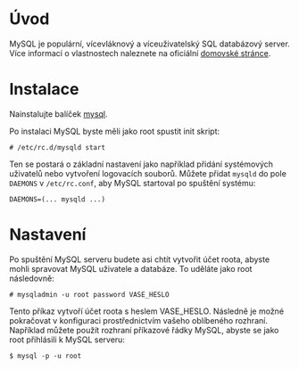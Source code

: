 # Úvod

MySQL je populární, vícevláknový a víceuživatelský SQL databázový server. Více informací o vlastnostech naleznete na oficiální [domovské stránce](http://www.mysql.com/).

# Instalace

Nainstalujte balíček [mysql](https://aur.archlinux.org/packages/mysql/).

Po instalaci MySQL byste měli jako root spustit init skript:

```
# /etc/rc.d/mysqld start

```

Ten se postará o základní nastavení jako například přidání systémových uživatelů nebo vytvoření logovacích souborů. Můžete přidat `mysqld` do pole `DAEMONS` v `/etc/rc.conf`, aby MySQL startoval po spuštění systému:

```
DAEMONS=(... mysqld ...)

```

# Nastavení

Po spuštění MySQL serveru budete asi chtít vytvořit účet roota, abyste mohli spravovat MySQL uživatele a databáze. To uděláte jako root následovně:

```
# mysqladmin -u root password VASE_HESLO

```

Tento příkaz vytvoří účet roota s heslem VASE_HESLO. Následně je možné pokračovat v konfiguraci prostřednictvím vašeho oblíbeného rozhraní. Například můžete použít rozhraní příkazové řádky MySQL, abyste se jako root přihlásili k MySQL serveru:

```
$ mysql -p -u root

```